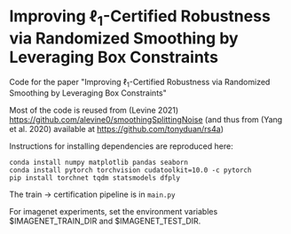 # Improving $\ell_1$-Certified Robustness via Randomized Smoothing by Leveraging Box Constraints

Code for the paper "Improving $\ell_1$-Certified Robustness via Randomized Smoothing by Leveraging Box Constraints"

Most of the code is reused from (Levine 2021) https://github.com/alevine0/smoothingSplittingNoise (and thus from (Yang et al. 2020) available at https://github.com/tonyduan/rs4a)

Instructions for installing dependencies are reproduced here:

```
conda install numpy matplotlib pandas seaborn 
conda install pytorch torchvision cudatoolkit=10.0 -c pytorch
pip install torchnet tqdm statsmodels dfply
```

The train -> certification pipeline is  in  ```main.py``` 

For imagenet experiments, set the environment variables $IMAGENET_TRAIN_DIR and $IMAGENET_TEST_DIR.

